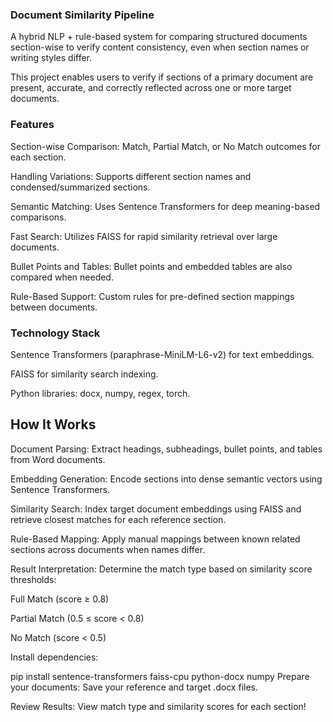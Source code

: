 ### Document Similarity Pipeline
A hybrid NLP + rule-based system for comparing structured documents section-wise to verify content consistency, even when section names or writing styles differ.

This project enables users to verify if sections of a primary document are present, accurate, and correctly reflected across one or more target documents.

### Features
Section-wise Comparison: Match, Partial Match, or No Match outcomes for each section.

Handling Variations: Supports different section names and condensed/summarized sections.

Semantic Matching: Uses Sentence Transformers for deep meaning-based comparisons.

Fast Search: Utilizes FAISS for rapid similarity retrieval over large documents.

Bullet Points and Tables: Bullet points and embedded tables are also compared when needed.

Rule-Based Support: Custom rules for pre-defined section mappings between documents.

### Technology Stack
Sentence Transformers (paraphrase-MiniLM-L6-v2) for text embeddings.

FAISS for similarity search indexing.

Python libraries: docx, numpy, regex, torch.

## How It Works
Document Parsing:
Extract headings, subheadings, bullet points, and tables from Word documents.

Embedding Generation:
Encode sections into dense semantic vectors using Sentence Transformers.

Similarity Search:
Index target document embeddings using FAISS and retrieve closest matches for each reference section.

Rule-Based Mapping:
Apply manual mappings between known related sections across documents when names differ.

Result Interpretation:
Determine the match type based on similarity score thresholds:

Full Match (score ≥ 0.8)

Partial Match (0.5 ≤ score < 0.8)

No Match (score < 0.5)

Install dependencies:

pip install sentence-transformers faiss-cpu python-docx numpy
Prepare your documents:
Save your reference and target .docx files.

Review Results:
View match type and similarity scores for each section!
